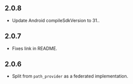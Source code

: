 ## 2.0.8

* Update Android compileSdkVersion to 31..

## 2.0.7

* Fixes link in README.

## 2.0.6

* Split from `path_provider` as a federated implementation.

